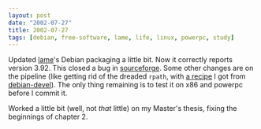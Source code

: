 ```yaml
---
layout: post
date: "2002-07-27"
title: 2002-07-27
tags: [debian, free-software, lame, life, linux, powerpc, study]
---
```

Updated [lame](http://lame.sf.net/)'s Debian packaging a little
bit. Now it correctly reports version 3.92. This closed a bug in
[sourceforge](http://sf.net/projects/lame/). Some other changes are
on the pipeline (like getting rid of the dreaded `rpath`, with
[a recipe](http://lists.debian.org/debian-devel/2002/debian-devel-200207/msg01792.html)
I got from [debian-devel](http://lists.debian.org/debian-devel/)).
The only thing remaining is to test it on x86 and powerpc before I
commit it.

Worked a little bit (well, not *that* little) on my Master's
thesis, fixing the beginnings of chapter 2.


